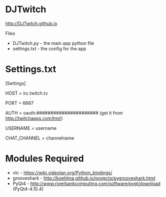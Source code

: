 DJTwitch
==================
http://DJTwitch.github.io

Files
* DJTwitch.py - the main app python file 
* settings.txt - the config for the app

Settings.txt
=============
[Settings]

HOST = irc.twitch.tv

PORT = 6667

AUTH = oauth:###################### (get it from http://twitchapps.com/tmi/)

USERNAME = username

CHAT_CHANNEL = channelname

Modules Required
================
* vlc - https://wiki.videolan.org/Python_bindings/
* grooveshark - http://koehlma.github.io/projects/pygrooveshark.html
* PyQt4 - http://www.riverbankcomputing.com/software/pyqt/download (PyQt4-4.10.4)
